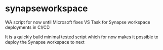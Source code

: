 # synapseworkspace

WA script for now until Microsoft fixes VS Task for Synapse workspace deployments in CI/CD

It is a quickly build minimal tested script which for now makes it possible to deploy the Synapse workspace to next

